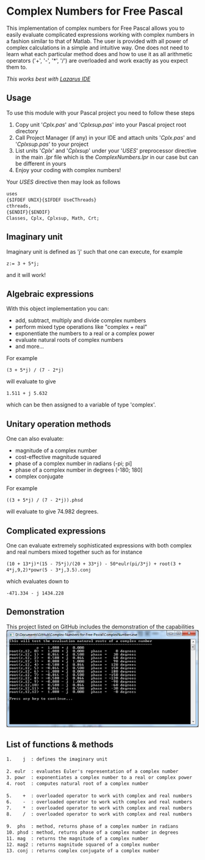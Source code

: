 # Complex Numbers for Free Pascal
This implementation of complex numbers for Free Pascal allows you to easily evaluate complicated expressions working with complex numbers in a fashion similar to that of Matlab. The user is provided with all power of complex calculations in a simple and intuitive way. One does not need to learn what each particular method does and how to use it as all arithmetic operators ('+', '-', '*', '/') are overloaded and work exactly as you expect them to.

*This works best with [Lazarus IDE](https://www.lazarus-ide.org/)*

## Usage
To use this module with your Pascal project you need to follow these steps

1. Copy unit '*Cplx.pas*' and '*Cplxsup.pas*' into your Pascal project root directory
2. Call Project Manager (if any) in your IDE and attach units '*Cplx.pas*' and '*Cplxsup.pas*' to your project
3. List units '*Cplx*' and '*Cplxsup*' under your '*USES*' preprocessor directive in the main *.lpr* file which is the *ComplexNumbers.lpr* in our case but can be different in yours
4. Enjoy your coding with complex numbers!

Your *USES* directive then may look as follows

	uses
	{$IFDEF UNIX}{$IFDEF UseCThreads}
	cthreads,
	{$ENDIF}{$ENDIF}
	Classes, Cplx, Cplxsup, Math, Crt;

## Imaginary unit
Imaginary unit is defined as 'j' such that one can execute, for example

    z:= 3 + 5*j;

and it will work!

## Algebraic expressions
With this object implementation you can:

- add, subtract, multiply and divide complex numbers
- perform mixed type operations like "complex + real"
- exponentiate the numbers to a real or a complex power
- evaluate natural roots of complex numbers
- and more...

For example

    (3 + 5*j) / (7 - 2*j)

will evaluate to give

	1.511 + j 5.632

which can be then assigned to a variable of type 'complex'.

## Unitary operation methods
One can also evaluate:

- magnitude of a complex number
- cost-effective magnitude squared
- phase of a complex number in radians (-pi; pi]
- phase of a complex number in degrees (-180; 180]
- complex conjugate

For example

    ((3 + 5*j) / (7 - 2*j)).phsd

will evaluate to give 74.982 degrees.

## Complicated expressions
One can evaluate extremely sophisticated expressions with both complex and real numbers mixed together such as for instance

	(10 + 13*j)*(15 - 75*j)/(20 + 33*j) - 50*eulr(pi/3*j) + root(3 + 4*j,9,2)*powr(5 - 3*j,3.5).conj

which evaluates down to

	-471.334 - j 1434.228

## Demonstration
This project listed on GitHub includes the demonstration of the capabilities
![Complex Numbers - screenshot](https://raw.githubusercontent.com/anton-a-tkachev/Complex-Numbers-for-Free-Pascal/master/Capture.PNG)

## List of functions & methods
	
    1.    j  : defines the imaginary unit
    
    2. eulr  : evaluates Euler's representation of a complex number
    3. powr  : exponentiates a complex number to a real or complex power
    4. root  : computes natural root of a complex number
    
    5.    +  : overloaded operator to work with complex and real numbers
    6.    -  : overloaded operator to work with complex and real numbers
    7.    *  : overloaded operator to work with complex and real numbers
    8.    /  : overloaded operator to work with complex and real numbers
    
    9.  phs  : method, returns phase of a complex number in radians
    10. phsd : method, returns phase of a complex number in degrees
    11. mag  : returns the magnitude of a complex number
    12. mag2 : returns magnitude squared of a complex number
    13. conj : returns complex conjugate of a complex number